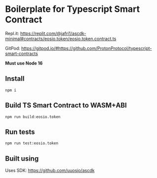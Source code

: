 # Boilerplate for Typescript Smart Contract

Repl.it: https://replit.com/@jafri1/ascdk-minimal#contracts/eosio.token/eosio.token.contract.ts

GitPod: https://gitpod.io/#https://github.com/ProtonProtocol/typescript-smart-contracts

**Must use Node 16**

## Install
```
npm i
```


## Build TS Smart Contract to WASM+ABI
```
npm run build:eosio.token
```

## Run tests
```
npm run test:eosio.token
```

## Built using
Uses SDK: https://github.com/uuosio/ascdk
